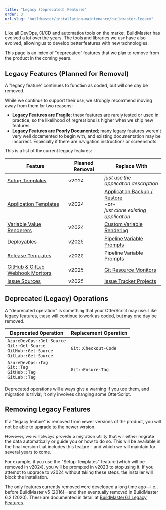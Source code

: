 ```yaml
---
title: "Legacy (Deprecated) Features"
order: 3
url-slug: "buildmaster/installation-maintenance/buildmaster-legacy"
---
```


Like all DevOps, CI/CD and automation tools on the market, BuildMaster has evolved a lot over the years. The tools and libraries we use have also evolved, allowing us to develop better features with new technologies.

This page is an index of "deprecated" features that we plan to remove from the product in the coming years.

## Legacy Features (Planned for Removal)
A "legacy feature" continues to function as coded, but will one day be removed.

While we continue to support their use, we strongly recommend moving away from them for two reasons:
* **Legacy Features are Fragile**; these features are rarely tested or used in practice, so the likelihood of regressions is higher when we ship new features
* **Legacy Features are Poorly Documented**; many legacy features weren't very well documented to begin with, and existing documentation may be incorrect. Especially if there are navigation instructions or screenshots.

This is a list of the current legacy features:

| Feature | Planned Removal | Replace With |
| --- | --- | --- |
| [Setup Templates](/docs/buildmaster/installation-maintenance/buildmaster-legacy/buildmaster-applications-concepts-setup-templates) | v2024 | *just use the application description* |
| [Application Templates](/docs/buildmaster/installation-maintenance/buildmaster-legacy/buildmaster-legacy-application-templates) | v2024 | [Application Backup / Restore](/docs/buildmaster/modeling-your-applications/buildmaster-applications-concepts/buildmaster-applications-concepts-backup-restore) <br />-or-<br/> *just clone existing application*
| [Variable Value Renderers](/docs/buildmaster/otterscript-execution-engine/buildmaster-variables/buildmaster-variables-customizing-display) | v2024 | [Custom Variable Rendering](/docs/buildmaster/otterscript-execution-engine/buildmaster-variables/buildmaster-variables-customizing-display) |
| [Deployables](/docs/buildmaster/installation-maintenance/buildmaster-legacy/buildmaster-applications-concepts-deployables) | v2025 | [Pipeline Variable Prompts](/docs/buildmaster/otterscript-execution-engine/buildmaster-variables) |
| [Release Templates](/docs/buildmaster/installation-maintenance/buildmaster-legacy/buildmaster-applications-releases-templates) | v2025 |  [Pipeline Variable Prompts](/docs/buildmaster/otterscript-execution-engine/buildmaster-variables) |
| [GitHub & GitLab Webhook Monitors](/docs/buildmaster/installation-maintenance/buildmaster-legacy/buildmaster-legacy-webhooks) | v2025 |  [Git Resource Monitors](/docs/buildmaster/administration/buildmaster-resource-monitors) |
| [Issue Sources](/docs/buildmaster/modeling-your-applications/buildmaster-applications-issue-tracking#buildmaster-2022-and-earlier) | v2025 | [Issue Tracker Projects](/docs/buildmaster/modeling-your-applications/buildmaster-applications-issue-tracking)

## Deprecated (Legacy) Operations
A "deprecated operation" is something that your OtterScript may use. Like legacy features, these will continue to work as coded, but may one day be removed.

| Deprecated Operation | Replacement Operation |
| --- | --- |
| `AzureDevOps::Get-Source`<br/>`Git::Get-Source`<br/>`GitHub::Get-Source`<br/>`GitLab::Get-Source` | `Git::Checkout-Code` |
| `AzureDevOps::Tag`<br/>`Git::Tag`<br/>`GitHub::Tag`<br/>`GitLab::Tag` | `Git::Ensure-Tag` |

Deprecated operations will always give a warning if you use them, and migration is trivial; it only involves changing some OtterScript.

##  Removing Legacy Features
If a "legacy feature" is removed from newer versions of the product, you will not be able to upgrade to the newer version.

However, we will always provide a migration utility that will either migrate the data automatically or guide you on how to do so. This will be available in the final version that includes this feature - and which we will maintain for several years to come.

For example, if you use the "Setup Templates" feature (which will be removed in v2024), you will be prompted in v2023 to stop using it. If you attempt to upgrade to v2024 without taking these steps, the installer will block the installation.

The only features currently removed were developed a long time ago—i.e., before BuildMaster v5 (2016)—and then eventually removed in BuildMaster 6.2 (2020). These are documented in detail at [BuildMaster 6.1 Legacy Features](/docs/buildmaster/installation-maintenance/buildmaster-legacy/buildmaster-legacy-features).
